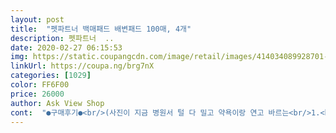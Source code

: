 ```yaml
---
layout: post 
title:  "펫파트너 백매패드 배변패드 100매, 4개" 
description: 펫파트너  ..
date: 2020-02-27 06:15:53 
img: https://static.coupangcdn.com/image/retail/images/414034089928701-9964b0f0-de70-4dcb-b91f-622ff6dcea21.jpg 
linkUrl: https://coupa.ng/brg7nX 
categories: [1029] 
color: FF6F00 
price: 26000 
author: Ask View Shop 
cont:  "●구매후기●<br/>(사진이 지금 병원서 털 다 밀고 약욕이랑 연고 바르는<br/>1.<br/>5L 페트병도 올려놨으니 크기도 대략 짐작 가실거에용~<br/>400매 들어 있다고 보시면 되요.<br/><br/>400매나 가득 쟁여두니 마음도 든든해집니다^^<br/>400매면 벌써 48,000원인데 똑같은 매수를 거의 반값에 산 셈이니 돈번거죠~! 쿠팡머니도 쌓이구여 ㅎ<br/>——————————————————<br/> -<br/>◼ 가격 : 23,900원  (1매당 60원)<br/>◼ 강아지 키우는 집에서 배변패드는 없어선 안되는 부분이지요.<br/><br/>◼ 배송 : 묻지도 따지지도 않는 로켓배송! (하루도 안걸렸어요)<br/>◼ 상품명 : 펫파트너 백매패드 배변패드 100매<br/>⚛️100매 X 4개 23,900 원 구입<br/>✅강아지: 치와와 3.<br/>4kg 몸무게는 적지만<br/>✳️노마* , 탐* 등등 쿠팡에서 판매하는 배변패드<br/>❤️저희 콩이는 처음 집에 데려왔을때부터<br/>간지러하거나 발사탕 물진 않는지 항상 잘 살펴주세요.<br/><br/>간혹 흡수력 안좋은 패드쓰면 바닥에 아이들 발짜국 남아서 찌린내 나는데 요건 안그러더라구요.<br/><br/>그게 강아지 곰팡이성피부병인데요.<br/><br/>그게 또 바닥에 묻어서 매번 걸레로 바닥 닦아야 하는데<br/>그게 얼마나 번거로운지 경험해보신 분만 아실거에요 ㅎㅎ<br/>그래서 깨끗한 그 옆 바닥에다가 볼일을 봐요ㅋㅋ 하핫!!<br/>그래서 배변패드 흡수 잘 안되고 바닥 누수 되는 걸로<br/>그래서 아이들 패드가 내일 당장 떨어졌다, 근데 나가기 귀찮다 쿠팡 추천합니다 ㅎㅎㅎㅎ<br/>그래서 저희집에 푸들 오고나서는 패드 교체 양이 많이 늘었어요 ㅠ_ㅠ<br/>그럼 사람도 그 무좀이 옮습니다 ㅠㅠ<br/>그리고 아이가 잘 조준하기도 했지만 흡수력이 좋아서 다시 사진 찍을때 저따라 왔다갔다하던 아이들 발에도 하나도 안 묻어나더라구요.<br/><br/>근데 100매 진짜 금방쓰는거 다들 아시죠.<br/>.<br/>? 월급쟁이 눈물흘리면서 사다가 싼거 없나 쿠팡 뒤지다 요거 발견했어요.<br/><br/>근데 화장실은 물청소를 자주 하고 축축하니까<br/>근데 확실히 오줌이 패드 밖으로 안새더라구요? 넘 깔끔하게 잘잡아줘서 좀 놀랬습니다.<br/><br/>기존에 패드쓰던거에 오줌색보시면 굉장히 찐?한데, 여기는 옅게 보이니, 빨리 갈아야지 하는 생각은 좀 덜 들고, 보기에도 나쁘지 않아요,<br/>긴 말보다 사진 참고해주세용~~ 보시면 딱 이해가실듯해요!<br/>누는걸 좋아하는 아이들은 화장실이랑 패드를 겸용해서<br/>둘째 강아지 푸들이 한번 사용한 패드에는 절대~~ 싸지 않습니다.<br/><br/>들어가서 개수대 근처에다가 볼일보더라구요.<br/><br/>딱 하나 하우미프리미* 은 안샜어요.<br/><br/>무엇보다 크기도 적당하니 좋구요, 후기쓰려고 바로 깔아서 기다렸는데 비숑 아이가 기특하게 소변을 봐준거 있죠.<br/><br/>바닥 누수없고 오줌 싸도 안심되는 배변패드는<br/>밖에다 할 수 있게 여러곳에 깔아둡니다.<br/><br/>방광염 과 결석이 걸린적 있어서 재발 될까봐<br/>방지해주고 묻은것도 공기중에 잘 말라줘서 괜찮은것 같아요.<br/><br/>배변을 잘 가린답니다.<br/><br/>배송도 깔끔하게 상자에 4묶음 담겨서 왔구요, 비닐패킹도 짱짱하게 되있어 보관도 용이해요!<br/>비숑 남아, 푸들 남아 키우고 있는 개어멈입니다.<br/><br/>사실 동물병원이나 마트에 가면 배변패드가 너무 비싸요, 그래서 쿠팡에서 주로 결제하는데, 이번에 백매패드를 알게되어서 가격대비 괜찮아서 주문해봤습니다.<br/> 23900원이라서 1매당 60원 정도 꼴이더라구요,<br/>아이가 한곳에서만 볼일을 보게 하지 않아야<br/>아직까진 만족 만족합니다.<br/><br/>얇아서 쓰레기버릴 때 부피 줄어서 좋네요,<br/>어떻게 아는건지 패드 깔아줘도 꼭 화장실을 찾아<br/>여러곳에 패드를 두거나 저희 콩이처럼 화장실 가서<br/>오줌 한번만 싸도 싼데다는 또 잘 안싸요.<br/><br/>오줌만싸면 걸레질을 같이 해줘야 했었어요.<br/><br/>요즘 피부병이 너무 안나아가지고 가능하면<br/>우리집 비숑은 배변도 잘 가리고, 무척이나 깔끔떨어서 강아지 화장실에 4개 기본으로 길게 깔아주면 한 매당 2<br/> -3번씩 사용해서 하루에 4개씩 소비하는데~<br/>음수량을 늘려서 먹이는 중이에요.<br/><br/>이 배변패드는 향이 없어요~ 그래서 오줌냄새가 나지 않을까 했는데 ; 오줌냄새도 안나요<br/>이 패드는 아직 2장 써봤는데 오줌이 흥건하질 않아서<br/>이거는 소소한건데, 패드 열면 원래 좀 끝부분이 쭈글한데, 배변패드 제품은 딱 펴져서 좋네요 ㅋㅋ<br/>이제품처럼 테두리도 좀 넓으면 흘러넘치거나 하는걸<br/>일단 가성비 좋습니다.<br/><br/>자칫하면 강아지도 발에 무좀이 생겨요.<br/><br/>잘 모르겠지만 새질 않네요.<br/><br/>잘못사면 바닦에 오줌이 새서 흥건히 또 묻어나서<br/>저희집 강아지는 3키로대 말티라서, 움직이지는 않고 잘 사용하고 있습니다.<br/><br/>저희집은 이틀에 한번씩 갈아주기 때문에 200일정도 사용할수있더군요, 반년이상 !!가성비갑<br/>전 여유두고 배송했지만 로켓 배송이라 바로 담날 오던걸여~ 넘나 편리한것!<br/>종류별로 한번씩 다 써본것 같은데<br/>중인건데 듬성듬성 새털 나서 아주 얼룩덜룩 하죠ㅠㅠ)<br/>처음가는 남의집을 방문해도 거기가 화장실인지<br/>콩이가 싫어할까봐 걱정이네요ㅎㅎ<br/>테두리 부분이 좁으면 오줌이 튀고<br/>패드 사이즈 보시라고 올렸는데 안이쁜 사진 올렸다고<br/>패드, 화장실 둘다 있는데 우선순위를 정하자면<br/>패드에만 배변을 잘 가렸는데요.<br/><br/>하나같이 다 실망했었거든요? 다 바닥누수 되서 ㅠㅠ<br/>하루에도 패드를 몇개 가는지 모르겠어요.<br/><br/>하지만 애견샾에서 파는 패드들은 어찌나 비싼지 기본 요 사이즈는 100매에 12,000원이 미니멈 인 것 같아요~<br/>하지만, 배변패드의 핵심은 흡수인거아시죠? 흡수 잘되는데, 오줌색이 옅어져요 ;;<br/>한박스에 100매씩 나눠서<br/>한번 걸리면 진짜 불치병처럼 괴롭힙니다.<br/><br/>한번 싸면 바로바로 갈아주고 있구요.<br/><br/>한번 싸면 흠뻑 많이 싸요 ㅎㅎ<br/>화장실 다니는 강아지들 발 잘 말려주시고<br/>화장실는 잘 못들어가게 하고 있고 화장실 젖어있을땐<br/>화장실을 더 선호해요.<br/> ㅎㅎㅎ<br/>흡수는 잘되는데, 얇아요~ 그래서 키로수가 좀 나가는 강아지면, 움직일 수도 있을듯해요<br/>희한하게 화장실 가서 볼일을 잘 봐요.<br/><br/>" 
---
```

